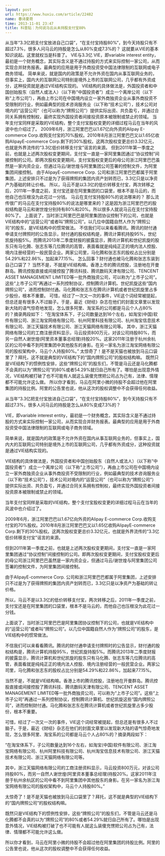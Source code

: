 ```yaml
---
layout: post
url: https://www.huxiu.com/article/22482
name: 春诗夏荷
time: 2013-11-01 23:47
title: 科普贴：为何说马云从未持股支付宝80%
---
```

从当年“3.3亿把支付宝放进自己口袋”，“在支付宝持股80%”，到今天持股只有不超过7.3%，很多人问马云的持股是怎么从80%变成7.3%的？ 这就要从VIE的基本知识说起。这里就权当是科普了。 VIE与3.3亿 VIE，即variable interest entity，最初是一个财务概念，其实际含义是不通过持股的方式来实际控制一家公司，从而实现合并财务报表。最典型的应用是用于外商投资受中国法律限制的互联网或电子商务领域。 简单来说，就是国内的政策是不允许外资在国内从事互联网业务的，但事实上，国内大的互联网公司特别是境外上市的互联网公司，几乎都有外资成分，这种投资就是通过VIE结构实现的。 VIE结构的具体做法是，外国投资者和中国创始股东（自然人或法人）（以下称“中国投资者”）成立一个离岸公司（以下称“上市公司”），再由上市公司在中国境内设立一家外商独资企业从事外商投资不受限制的行业，例如最典型的技术咨询服务业（以下称“技术公司”），技术公司对境内的“运营公司”（也可以称为“牌照公司”）提供实际出资、共负盈亏，并通过合同关系拥有控制权，最终实现外国投资者间接投资原本被限制或禁止的领域。 当年支付宝同样是采取的VIE结构，整个支付宝股权变更的详细过程马云在当年的风波中也介绍过了。 2009年6月，浙江阿里巴巴以1.67亿向外资的Alipay E-commerce Corp.收购支付宝的70%股权。2010年8月浙江阿里巴巴又以1.65亿收购AlipayE-commerce Corp.剩下的30%股权。这两次股权变更总价3.32亿元，也就是外界流传的“3.3亿低价转移支付宝”谣言的来源。 但到2011年第一季度之前，也就是上述两次股权变更期间，支付宝一直是一家阿里集团通过“协议控制”间接控制的公司。即两次股权变更期间，支付宝股权变更后的母公司浙江阿里巴巴虽然是一家内资企业，但通过马云/谢世煌与阿里集团公司签署的控制文件，为阿里集团间接控制。 由于AlipayE-commerce Corp. 公司和浙江阿里巴巴都属于阿里集团，上述安排只不过是为了获得牌照的集团内资产划转而已，3.3亿只是以净资产为基础的转让价格。 所以，马云不是以3.3亿的低价转移支付宝，两次转移之后，2011年一季度之前，支付宝还是在阿里集团的口袋里，根本不是马云的，而他自己也压根没为此花过一分钱。 马云在支付宝持股80%的说法哪来的？ 那么流传很广的马云在支付宝持股80%的说法是哪里来的？这是因为浙江阿里巴巴的股权结构是马云和谢世煌分别持有80%和20%。所以很多人就说马云在支付宝持股80%了。 上面说了，当时浙江阿里巴巴是阿里集团协议控制下的公司，也就是VIE结构中的“运营公司”或者叫“牌照公司”。以几位中国籍自然人作为“牌照公司”的股东，是VIE结构中的惯常做法。 不信我们可以来看看腾讯。腾讯的财付通申请支付牌照时的公告显示，财付通的股权结构是，腾讯计算机持股95%，世纪凯旋持股5%。而腾讯2013年二季度财报的披露显示，腾讯计算机和世纪凯旋的股东只有马化腾、张志东等几位腾讯的高管，表面看就是纯纯正正的境内法人控股、境内注册经营的一般民营企业。两家公司里，马化腾和张志东的股权占比分别是54.29%和22.86%，加起来77.15%。 怎么回事？财付通也被马化腾和张志东装到自己口袋了？ 当然不是，不就是VIE结构嘛。香港上市的腾讯控股，注册地在开曼群岛。腾讯控股直接或间接控股了腾讯科技、腾讯数码天津有限公司、TENCENT ASSET MANAGEMENT LIMITED等一批外商独资公司，可以称为“上市子公司”。这些“上市子公司”再通过一系列控制协议，控制腾讯计算机、世纪凯旋这些“国内牌照公司”，进而控制财付通。马化腾和张志东在腾讯计算机或者世纪凯旋里占多少股份，根本不重要。 可惜，经过了一次又一次的事件，VIE这个词经常被提起，但总还是有很多人不过脑子。于是，最近《财经》杂志在他们的封面文章里以发现新大陆的语气惊奇地发现，怎么很多阿里、淘宝系的公司都是马云个人占80%的？摘录两段如下： “在淘宝体系下，子公司数量达到16个左右，如淘宝(中国)软件有限公司、浙江淘宝网络有限公司、杭州阿里科技有限公司、杭州淘宝信息技术有限公司、浙江天猫技术有限公司、浙江天猫网络有限公司等。 其中，浙江天猫网络有限公司的工商注册资料显示，马云投资800万元，对该公司持股80%，而另一自然人谢世煌(阿里资本董事总经理)持股20%。这家2011年注册于杭州余杭区的公司中看不到阿里集团中其他股东的身影。在另一家名为浙江淘宝网络有限公司的股权架构中，马云个人持股80%。” 太惊奇了！是不是天猫也被放到马云口袋里了？拜托，这不就是典型的VIE结构下的“国内牌照公司”的股权结构嘛。 既然只是VIE结构下的惯例性安排，这些“牌照公司”的股东们，不管是马云还是马化腾都不会真的以为“牌照公司”的80%或者54.29%就归自己所有了。哪怕是出现意外情况，VIE结构被打破了也不可能有人就这么装傻充愣把公司占为己有，法律、情理都不可能允许这么做。 所以你才看到，马云在阿里小微的持股不会超过他在阿里集团的持股比例。阿里的公告里也说，他从这次的股权调整中不会获得任何收益。

从当年“3.3亿把支付宝放进自己口袋”，“在支付宝持股80%”，到今天持股只有不超过7.3%，很多人问马云的持股是怎么从80%变成7.3%的？

VIE，即variable interest entity，最初是一个财务概念，其实际含义是不通过持股的方式来实际控制一家公司，从而实现合并财务报表。最典型的应用是用于外商投资受中国法律限制的互联网或电子商务领域。

简单来说，就是国内的政策是不允许外资在国内从事互联网业务的，但事实上，国内大的互联网公司特别是境外上市的互联网公司，几乎都有外资成分，这种投资就是通过VIE结构实现的。

VIE结构的具体做法是，外国投资者和中国创始股东（自然人或法人）（以下称“中国投资者”）成立一个离岸公司（以下称“上市公司”），再由上市公司在中国境内设立一家外商独资企业从事外商投资不受限制的行业，例如最典型的技术咨询服务业（以下称“技术公司”），技术公司对境内的“运营公司”（也可以称为“牌照公司”）提供实际出资、共负盈亏，并通过合同关系拥有控制权，最终实现外国投资者间接投资原本被限制或禁止的领域。

当年支付宝同样是采取的VIE结构，整个支付宝股权变更的详细过程马云在当年的风波中也介绍过了。

2009年6月，浙江阿里巴巴以1.67亿向外资的Alipay E-commerce Corp.收购支付宝的70%股权。2010年8月浙江阿里巴巴又以1.65亿收购AlipayE-commerce Corp.剩下的30%股权。这两次股权变更总价3.32亿元，也就是外界流传的“3.3亿低价转移支付宝”谣言的来源。

但到2011年第一季度之前，也就是上述两次股权变更期间，支付宝一直是一家阿里集团通过“协议控制”间接控制的公司。即两次股权变更期间，支付宝股权变更后的母公司浙江阿里巴巴虽然是一家内资企业，但通过马云/谢世煌与阿里集团公司签署的控制文件，为阿里集团间接控制。

由于AlipayE-commerce Corp. 公司和浙江阿里巴巴都属于阿里集团，上述安排只不过是为了获得牌照的集团内资产划转而已，3.3亿只是以净资产为基础的转让价格。

所以，马云不是以3.3亿的低价转移支付宝，两次转移之后，2011年一季度之前，支付宝还是在阿里集团的口袋里，根本不是马云的，而他自己也压根没为此花过一分钱。

上面说了，当时浙江阿里巴巴是阿里集团协议控制下的公司，也就是VIE结构中的“运营公司”或者叫“牌照公司”。以几位中国籍自然人作为“牌照公司”的股东，是VIE结构中的惯常做法。

不信我们可以来看看腾讯。腾讯的财付通申请支付牌照时的公告显示，财付通的股权结构是，腾讯计算机持股95%，世纪凯旋持股5%。而腾讯2013年二季度财报的披露显示，腾讯计算机和世纪凯旋的股东只有马化腾、张志东等几位腾讯的高管，表面看就是纯纯正正的境内法人控股、境内注册经营的一般民营企业。两家公司里，马化腾和张志东的股权占比分别是54.29%和22.86%，加起来77.15%。

当然不是，不就是VIE结构嘛。香港上市的腾讯控股，注册地在开曼群岛。腾讯控股直接或间接控股了腾讯科技、腾讯数码天津有限公司、TENCENT ASSET MANAGEMENT LIMITED等一批外商独资公司，可以称为“上市子公司”。这些“上市子公司”再通过一系列控制协议，控制腾讯计算机、世纪凯旋这些“国内牌照公司”，进而控制财付通。马化腾和张志东在腾讯计算机或者世纪凯旋里占多少股份，根本不重要。

可惜，经过了一次又一次的事件，VIE这个词经常被提起，但总还是有很多人不过脑子。于是，最近《财经》杂志在他们的封面文章里以发现新大陆的语气惊奇地发现，怎么很多阿里、淘宝系的公司都是马云个人占80%的？摘录两段如下：

“在淘宝体系下，子公司数量达到16个左右，如淘宝(中国)软件有限公司、浙江淘宝网络有限公司、杭州阿里科技有限公司、杭州淘宝信息技术有限公司、浙江天猫技术有限公司、浙江天猫网络有限公司等。

其中，浙江天猫网络有限公司的工商注册资料显示，马云投资800万元，对该公司持股80%，而另一自然人谢世煌(阿里资本董事总经理)持股20%。这家2011年注册于杭州余杭区的公司中看不到阿里集团中其他股东的身影。在另一家名为浙江淘宝网络有限公司的股权架构中，马云个人持股80%。”

太惊奇了！是不是天猫也被放到马云口袋里了？拜托，这不就是典型的VIE结构下的“国内牌照公司”的股权结构嘛。

既然只是VIE结构下的惯例性安排，这些“牌照公司”的股东们，不管是马云还是马化腾都不会真的以为“牌照公司”的80%或者54.29%就归自己所有了。哪怕是出现意外情况，VIE结构被打破了也不可能有人就这么装傻充愣把公司占为己有，法律、情理都不可能允许这么做。

所以你才看到，马云在阿里小微的持股不会超过他在阿里集团的持股比例。阿里的公告里也说，他从这次的股权调整中不会获得任何收益。

